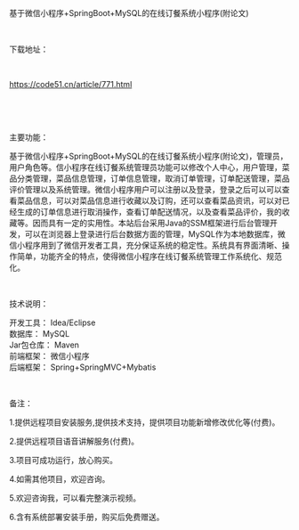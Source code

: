 <p>基于微信小程序+SpringBoot+MySQL的在线订餐系统小程序(附论文)</p>

<p>&nbsp;</p>

<p>下载地址：</p>

<p>&nbsp;</p>

<p><a href="http://code51.cn/article/771.html">https://code51.cn/article/771.html</a></p>

<p>&nbsp;</p>

<p>&nbsp;</p>

<p>主要功能：</p>

<p><p>基于微信小程序+SpringBoot+MySQL的在线订餐系统小程序(附论文)，管理员，用户角色等。信小程序在线订餐系统管理员功能可以修改个人中心，用户管理，菜品分类管理，菜品信息管理，订单信息管理，取消订单管理，订单配送管理，菜品评价管理以及系统管理。微信小程序用户可以注册以及登录，登录之后可以可以查看菜品信息，可以对菜品信息进行收藏以及订购，还可以查看菜品资讯，可以对已经生成的订单信息进行取消操作，查看订单配送情况，以及查看菜品评价，我的收藏等。因而具有一定的实用性。本站后台采用Java的SSM框架进行后台管理开发，可以在浏览器上登录进行后台数据方面的管理，MySQL作为本地数据库，微信小程序用到了微信开发者工具，充分保证系统的稳定性。系统具有界面清晰、操作简单，功能齐全的特点，使得微信小程序在线订餐系统管理工作系统化、规范化。</p>
</p>

<p>&nbsp;</p>

<p>技术说明：</p>

<p><p>开发工具： Idea/Eclipse<br />
数据库： MySQL<br />
Jar包仓库： Maven<br />
前端框架： 微信小程序<br />
后端框架： Spring+SpringMVC+Mybatis</p>
</p>

<p>&nbsp;</p>

<p>备注：</p>

<p>1.提供远程项目安装服务,提供技术支持，提供项目功能新增修改优化等(付费)。</p>

<p>2.提供远程项目语音讲解服务(付费)。</p>

<p>3.项目可成功运行，放心购买。</p>

<p>4.如需其他项目，欢迎咨询。</p>

<p>5.欢迎咨询我，可以看完整演示视频。</p>

<p>6.含有系统部署安装手册，购买后免费赠送。</p>
